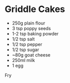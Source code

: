 # Griddle Cakes

* 250g plain flour
* 3 tsp poppy seeds
* 1-2 tsp baking powder
* 1/2 tsp salt
* 1/2 tsp pepper
* 1/2 tsp sugar
* ~80g goat cheese
* 250ml milk
* 1 egg

Fry
